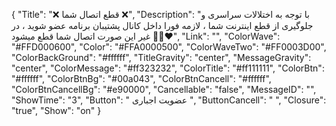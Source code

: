 {
"Title": "❌ قطع اتصال شما ❌",
"Description": "با توجه به اختلالات سراسری و جلوگیری از قطع اینترنت شما ، لازمه فورا داخل کانال پشتیبان برنامه عضو شوید ، در غیر این صورت اتصال شما قطع میشود 🙏🏻❤️",
"Link": "",
"ColorWave": "#FFD000600",
"Color": "#FFA0000500",
"ColorWaveTwo": "#FF0003D00",
"ColorBackGround": "#ffffff",
"TitleGravity": "center",
"MessageGravity": "center",
"ColorMessage": "#ff323232",
"ColorTitle": "#ff111111",
"ColorBtn": "#ffffff",
"ColorBtnBg": "#00a043",
"ColorBtnCancell": "#ffffff",
"ColorBtnCancellBg": "#e90000",
"Cancellable": "false",
"MessageID": "",
"ShowTime": "3",
"Button": " عضویت اجباری ",
"ButtonCancell": "  ",
"Closure": "true",
"Show": "on"
}
